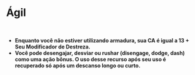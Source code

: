 # Ágil
<br>

- **Enquanto você não estiver utilizando armadura, sua CA é igual a 13 + Seu Modificador de Destreza.**
- **Você pode desengajar, desviar ou rushar (disengage, dodge, dash) como uma ação bônus. O uso desse recurso após seu uso é recuperado só após um descanso longo ou curto.**